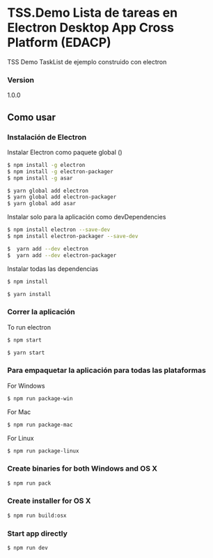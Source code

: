 # TSS.Demo Lista de tareas en Electron Desktop App Cross Platform (EDACP)

TSS Demo TaskList de ejemplo construido con electron

### Version
1.0.0

## Como usar

### Instalación de Electron

Instalar Electron como paquete global ()

```sh
$ npm install -g electron
$ npm install -g electron-packager
$ npm install -g asar
```

```sh
$ yarn global add electron
$ yarn global add electron-packager
$ yarn global add asar
```

Instalar solo para la aplicación como devDependencies 

```sh
$ npm install electron --save-dev
$ npm install electron-packager --save-dev
```

```sh
$  yarn add --dev electron
$  yarn add --dev electron-packager
```

Instalar todas las dependencias

```sh
$ npm install
```

```sh
$ yarn install
```

### Correr la aplicación 
To run electron

```sh
$ npm start
```

```sh
$ yarn start
```

### Para empaquetar la aplicación para todas las plataformas

For Windows

```sh
$ npm run package-win
```

For Mac

```sh
$ npm run package-mac
```

For Linux

```sh
$ npm run package-linux
```

###  Create binaries for both Windows and OS X

```sh
$ npm run pack
```

###  Create installer for OS X

```sh
$ npm run build:osx
```
###  Start app directly

```sh
$ npm run dev  
```